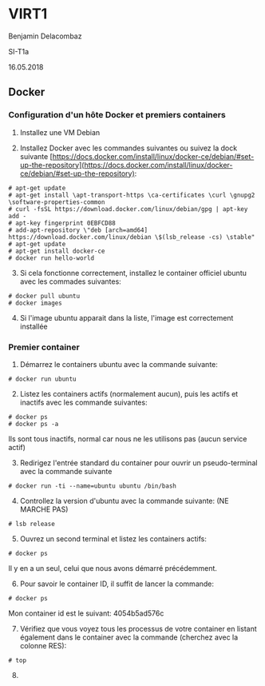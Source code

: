 # VIRT1

Benjamin Delacombaz

SI-T1a

16.05.2018

## Docker

### Configuration d'un hôte Docker et premiers containers

1. Installez une VM Debian

2. Installez Docker avec les commandes suivantes ou suivez la dock suivante [https://docs.docker.com/install/linux/docker-ce/debian/#set-up-the-repository](https://docs.docker.com/install/linux/docker-ce/debian/#set-up-the-repository):
```
# apt-get update
# apt-get install \apt-transport-https \ca-certificates \curl \gnupg2 \software-properties-common
# curl -fsSL https://download.docker.com/linux/debian/gpg | apt-key add -
# apt-key fingerprint 0EBFCD88
# add-apt-repository \"deb [arch=amd64] https://download.docker.com/linux/debian \$(lsb_release -cs) \stable"
# apt-get update
# apt-get install docker-ce
# docker run hello-world
```

3. Si cela fonctionne correctement, installez le container officiel ubuntu avec les commades suivantes:
```
# docker pull ubuntu
# docker images
```

4. Si l'image ubuntu apparait dans la liste, l'image est correctement installée

### Premier container

1. Démarrez le containers ubuntu avec la commande suivante: 
```
# docker run ubuntu
```

2. Listez les containers actifs (normalement aucun), puis les actifs et inactifs avec les commande suivantes:
```
# docker ps
# docker ps -a
```
Ils sont tous inactifs, normal car nous ne les utilisons pas (aucun service actif)

3. Redirigez l'entrée standard du container pour ouvrir un pseudo-terminal avec la commande suivante
```
# docker run -ti --name=ubuntu ubuntu /bin/bash
```

4. Controllez la version d'ubuntu avec la commande suivante: (NE MARCHE PAS)
```
# lsb release
```

5. Ouvrez un second terminal et listez les containers actifs:
```
# docker ps
```
Il y en a un seul, celui que nous avons démarré précédemment.

6. Pour savoir le container ID, il suffit de lancer la commande:
```
# docker ps
```
Mon container id est le suivant: 4054b5ad576c

7. Vérifiez que vous voyez tous les processus de votre container en listant également dans le container avec la commande (cherchez avec la colonne RES):
```
# top
```

8. 

<div style="page-break-after: always;"></div>
